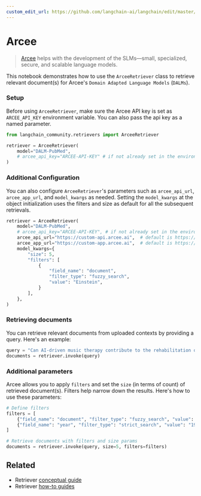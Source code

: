 ```yaml
---
custom_edit_url: https://github.com/langchain-ai/langchain/edit/master/docs/docs/integrations/retrievers/arcee.ipynb
---
```

# Arcee

>[Arcee](https://www.arcee.ai/about/about-us) helps with the development of the SLMs—small, specialized, secure, and scalable language models.

This notebook demonstrates how to use the `ArceeRetriever` class to retrieve relevant document(s) for Arcee's `Domain Adapted Language Models` (`DALMs`).

### Setup

Before using `ArceeRetriever`, make sure the Arcee API key is set as `ARCEE_API_KEY` environment variable. You can also pass the api key as a named parameter.


```python
from langchain_community.retrievers import ArceeRetriever

retriever = ArceeRetriever(
    model="DALM-PubMed",
    # arcee_api_key="ARCEE-API-KEY" # if not already set in the environment
)
```

### Additional Configuration

You can also configure `ArceeRetriever`'s parameters such as `arcee_api_url`, `arcee_app_url`, and `model_kwargs` as needed.
Setting the `model_kwargs` at the object initialization uses the filters and size as default for all the subsequent retrievals.


```python
retriever = ArceeRetriever(
    model="DALM-PubMed",
    # arcee_api_key="ARCEE-API-KEY", # if not already set in the environment
    arcee_api_url="https://custom-api.arcee.ai",  # default is https://api.arcee.ai
    arcee_app_url="https://custom-app.arcee.ai",  # default is https://app.arcee.ai
    model_kwargs={
        "size": 5,
        "filters": [
            {
                "field_name": "document",
                "filter_type": "fuzzy_search",
                "value": "Einstein",
            }
        ],
    },
)
```

### Retrieving documents
You can retrieve relevant documents from uploaded contexts by providing a query. Here's an example:


```python
query = "Can AI-driven music therapy contribute to the rehabilitation of patients with disorders of consciousness?"
documents = retriever.invoke(query)
```

### Additional parameters

Arcee allows you to apply `filters` and set the `size` (in terms of count) of retrieved document(s). Filters help narrow down the results. Here's how to use these parameters:


```python
# Define filters
filters = [
    {"field_name": "document", "filter_type": "fuzzy_search", "value": "Music"},
    {"field_name": "year", "filter_type": "strict_search", "value": "1905"},
]

# Retrieve documents with filters and size params
documents = retriever.invoke(query, size=5, filters=filters)
```


## Related

- Retriever [conceptual guide](/docs/concepts/#retrievers)
- Retriever [how-to guides](/docs/how_to/#retrievers)
